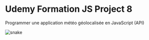 # Udemy Formation JS Project 8
Programmer une application météo géolocalisée en JavaScript (API)

<img src="https://www.google.com/url?sa=i&url=https%3A%2F%2Fgifimage.net%2Fsnake-game-gif-9%2F&psig=AOvVaw37fyN2j8l9TVxFmNFUT0Tm&ust=1589269994405000&source=images&cd=vfe&ved=0CAIQjRxqFwoTCMiD_J2qq-kCFQAAAAAdAAAAABAR" title="snake">

